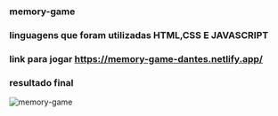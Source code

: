 ### memory-game
### linguagens que foram utilizadas HTML,CSS E JAVASCRIPT 
### link para jogar https://memory-game-dantes.netlify.app/
### resultado final 
![memory-game](https://user-images.githubusercontent.com/84733192/185758959-39e1d394-51a6-4027-805c-08714cd0d0ca.jpeg)
